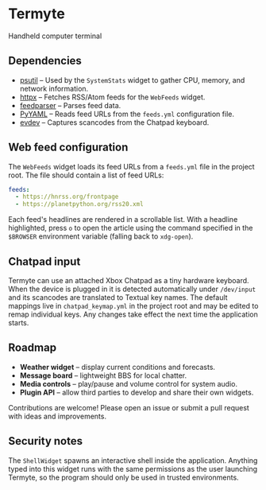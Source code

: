 # Termyte
Handheld computer terminal

## Dependencies

- [psutil](https://pypi.org/project/psutil/) – Used by the `SystemStats` widget to
  gather CPU, memory, and network information.
- [httpx](https://www.python-httpx.org/) – Fetches RSS/Atom feeds for the
  `WebFeeds` widget.
- [feedparser](https://pypi.org/project/feedparser/) – Parses feed data.
- [PyYAML](https://pypi.org/project/PyYAML/) – Reads feed URLs from the
  `feeds.yml` configuration file.
- [evdev](https://pypi.org/project/evdev/) – Captures scancodes from the Chatpad
  keyboard.

## Web feed configuration

The `WebFeeds` widget loads its feed URLs from a `feeds.yml` file in the project
root.  The file should contain a list of feed URLs:

```yaml
feeds:
  - https://hnrss.org/frontpage
  - https://planetpython.org/rss20.xml
```

Each feed's headlines are rendered in a scrollable list.  With a headline
highlighted, press `o` to open the article using the command specified in the
`$BROWSER` environment variable (falling back to `xdg-open`).

## Chatpad input

Termyte can use an attached Xbox Chatpad as a tiny hardware keyboard.  When the
device is plugged in it is detected automatically under `/dev/input` and its
scancodes are translated to Textual key names.  The default mappings live in
`chatpad_keymap.yml` in the project root and may be edited to remap individual
keys.  Any changes take effect the next time the application starts.

## Roadmap

- **Weather widget** – display current conditions and forecasts.
- **Message board** – lightweight BBS for local chatter.
- **Media controls** – play/pause and volume control for system audio.
- **Plugin API** – allow third parties to develop and share their own widgets.

Contributions are welcome!  Please open an issue or submit a pull request with
ideas and improvements.

## Security notes

The `ShellWidget` spawns an interactive shell inside the application. Anything
typed into this widget runs with the same permissions as the user launching
Termyte, so the program should only be used in trusted environments.

